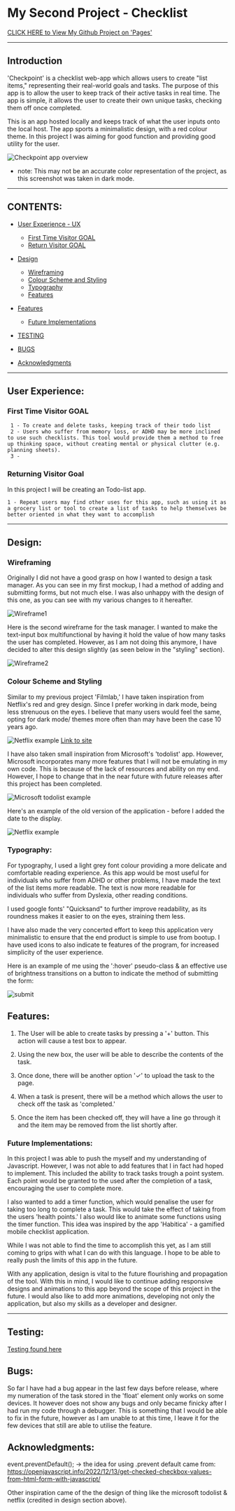 # My Second Project - Checklist

[CLICK HERE to View My Github Project on 'Pages'](https://armandoh4.github.io/checkpoint-taskmanager/)

---
## Introduction

'Checkpoint' is a checklist web-app which allows users to create "list items," representing their real-world goals and tasks. The purpose of this app is to allow the user to keep track of their active tasks in real time. The app is simple, it allows the user to create their own unique tasks, checking them off once completed.

This is an app hosted locally and keeps track of what the user inputs onto the local host. The app sports a minimalistic design, with a red colour theme. In this project I was aiming for good function and providing good utility for the user.

![Checkpoint app overview](./assets/readmeimage/checklistitems.png)
 - note: This may not be an accurate color representation of the project, as this screenshot was taken in dark mode.

---
## CONTENTS:

* [User Experience - UX](#user-experience) 
    * [First Time Visitor GOAL](#first-time-visitor-goal)
    * [Return Visitor GOAL](#returning-visitor-goal)

* [Design](#design)
    * [Wireframing](#wireframing)
    * [Colour Scheme and Styling](#colour-scheme-and-styling) 
    * [Typography](#typography)
    * [Features](#features)

* [Features](#features)
    * [Future Implementations](#future-implementations)

* [TESTING](#testing)

* [BUGS](#bugs)
* [Acknowledgments](#acknowledgments)
---
## User Experience:
### First Time Visitor GOAL

     1 - To create and delete tasks, keeping track of their todo list
     2 - Users who suffer from memory loss, or ADHD may be more inclined to use such checklists. This tool would provide them a method to free up thinking space, without creating mental or physical clutter (e.g. planning sheets).
     3 -

### Returning Visitor Goal
In this project I will be creating an Todo-list app.

    1 - Repeat users may find other uses for this app, such as using it as a grocery list or tool to create a list of tasks to help themselves be better oriented in what they want to accomplish


---
## Design:

### Wireframing

Originally I did not have a good grasp on how I wanted to design a task manager. As you can see in my first mockup, I had a method of adding and submitting forms, but not much else. I was also unhappy with the design of this one, as you can see with my various changes to it hereafter.

![Wireframe1](./assets/readmeimage/wirefram1.png)

Here is the second wireframe for the task manager. I wanted to make the text-input box multifunctional by having it hold the value of how many tasks the user has completed. However, as I am not doing this anymore, I have decided to alter this design slightly (as seen below in the "styling" section).

![Wireframe2](./assets/readmeimage/wireframe2.png)

### Colour Scheme and Styling

Similar to my previous project 'Filmlab,' I have taken inspiration from Netflix's red and grey design. Since I prefer working in dark mode, being less strenuous on the eyes. I believe that many users would feel the same, opting for dark mode/ themes more often than may have been the case 10 years ago.

 ![Netflix example](./assets/readmeimage/colourscheme.png)
[Link to site](https://www.color-hex.com/color-palette/22942)

I have also taken small inspiration from Microsoft's 'todolist' app. However, Microsoft incorporates many more features that I will not be emulating in my own code. This is because of the lack of resources and ability on my end. However, I hope to change that in the near future with future releases after this project has been completed.  

![Microsoft todolist example](./assets/readmeimage/mctodo.png)

Here's an example of the old version of the application - before I added the date to the display.

 ![Netflix example](./assets/readmeimage/numberedlist.png)



### Typography:
For typography, I used a light grey font colour providing a more delicate and comfortable reading experience. As this app would be most useful for individuals who suffer from ADHD or other problems, I have made the text of the list items more readable. The text is now more readable for individuals who suffer from Dyslexia, other reading conditions.


I used google fonts' "Quicksand" to further improve readability, as its roundness makes it easier to on the eyes, straining them less.

I have also made the very concerted effort to keep this application very minimalistic to ensure that the end product is simple to use from bootup. I have used icons to also indicate te features of the program, for increased simplicity of the user experience.

Here is an example of me using the ':hover' pseudo-class & an effective use of brightness transitions on a button to indicate the method of submitting the form:

![submit](./assets/readmeimage/submitbutton.png)



## Features:

1) The User will be able to create tasks by pressing a '+' button. This action will cause a test box to appear.

2) Using the new box, the user will be able to describe the contents of the task.

3) Once done, there will be another option '✓' to upload the task to the page.

4) When a task is present, there will be a method which allows the user to check off the task as 'completed.'

5) Once the item has been checked off, they will have a line go through it and the item may be removed from the list shortly after.

### Future Implementations:

In this project I was able to push the myself and my understanding of Javascript. However, I was not able to add features that I in fact had hoped to implement. This included the ability to track tasks trough a point system. Each point would be granted to the used after the completion of a task, encouraging the user to complete more.

I also wanted to add a timer function, which would penalise the user for taking too long to complete a task. This would take the effect of taking from the users 'health points.' I also would like to animate some functions using the timer function. This idea was inspired by the app 'Habitica' - a gamified mobile checklist application.

While I was not able to find the time to accomplish this yet, as I am still coming to grips with what I can do with this language. I hope to be able to really push the limits of this app in the future.

With any application, design is vital to the future flourishing and propagation of the tool. With this in mind, I would like to continue adding responsive designs and animations to this app beyond the scope of this project in the future. I would also like to add more animations, developing not only the application, but also my skills as a developer and designer.

---
## Testing:
[Testing found here](TESTING.md)

## Bugs:

So far I have had a bug appear in the last few days before release, where my numeration of the task stored in the 'float' element only works on some devices. It however does not show any bugs and only became finicky after I had run my code through a debugger. This is something that I would be able to fix in the future, however as I am unable to at this time, I leave it for the few devices that still are able to utilise the feature.

##  Acknowledgments:
event.preventDefault(); -> the idea for using .prevent default came from:
https://openjavascript.info/2022/12/13/get-checked-checkbox-values-from-html-form-with-javascript/

Other inspiration came of the the design of thing like the microsoft todolist & netflix (credited in design section above).